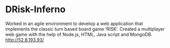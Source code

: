 # DRisk-Inferno
Worked in an agile environment to develop a web application that implements the classic turn based board game ‘RISK’. Created a multiplayer web game with the help of Node.js, HTML, Java script and MongoDB. http://52.8.193.93/

